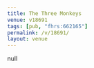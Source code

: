 ```yaml
---
title: The Three Monkeys
venue: v18691
tags: [pub, "fhrs:662165"]
permalink: /v/18691/
layout: venue
---
```

null